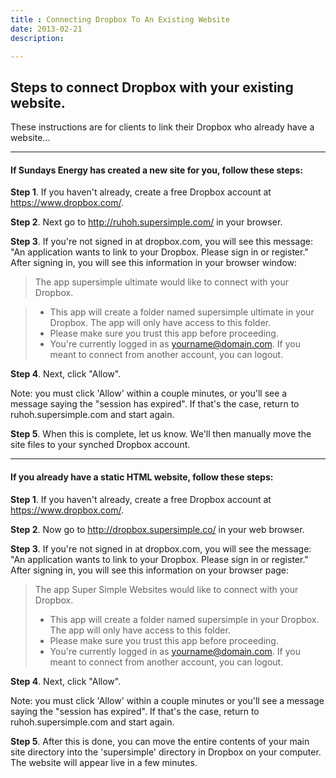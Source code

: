 ```yaml
---
title : Connecting Dropbox To An Existing Website
date: 2013-02-21
description:

---
```


## Steps to connect Dropbox with your existing website.

These instructions are for clients to link their Dropbox who already have a website...

- - -

#### If Sundays Energy has created a new site for you, follow these steps:

**Step 1**. If you haven't already, create a free Dropbox account at https://www.dropbox.com/.

**Step 2**. Next go to http://ruhoh.supersimple.com/ in your browser.

**Step 3**. If you're not signed in at dropbox.com, you will see this message: "An application wants to link to your Dropbox. Please sign in or register." After signing in, you will see this information in your browser window:

> The app supersimple ultimate would like to connect with your Dropbox.

> - This app will create a folder named supersimple ultimate in your Dropbox. The app will only have access to this folder.
> - Please make sure you trust this app before proceeding.
> - You're currently logged in as yourname@domain.com. If you meant to connect from another account, you can logout.

**Step 4**. Next, click "Allow".

Note: you must click 'Allow' within a couple minutes, or you'll see a message saying the "session has expired".  If that's the case, return to ruhoh.supersimple.com and start again.

**Step 5**. When this is complete, let us know. We'll then manually move the site files to your synched Dropbox account.

- - -

#### If you already have a static HTML website, follow these steps:

**Step 1**. If you haven't already, create a free Dropbox account at https://www.dropbox.com/.

**Step 2**. Now go to http://dropbox.supersimple.co/ in your web browser.

**Step 3**. If you're not signed in at dropbox.com, you will see the message: "An application wants to link to your Dropbox. Please sign in or register." After signing in, you will see this information on your browser page:

> The app Super Simple Websites would like to connect with your Dropbox.
> 
> - This app will create a folder named supersimple in your Dropbox. The app will only have access to this folder.
> - Please make sure you trust this app before proceeding.
> - You're currently logged in as yourname@domain.com. If you meant to connect from another account, you can logout.

**Step 4**. Next, click "Allow".

Note: you must click 'Allow' within a couple minutes or you'll see a message saying the "session has expired".  If that's the case, return to ruhoh.supersimple.com and start again.

**Step 5**. After this is done, you can move the entire contents of your main site directory into the 'supersimple' directory in Dropbox on your computer. The website will appear live in a few minutes.